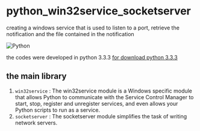 # python_win32service_socketserver
creating a windows service that is used to listen to a port, retrieve the notification and the file contained in the notification

![Python](http://python.lycee.free.fr/_images/python-logo.png)

<p>the codes were developed in python 3.3.3 <a href="https://www.python.org/download/releases/3.3.3/" target="_blank">for download python 3.3.3</a></p>

## the main library
1. `win32service` : The win32service module is a Windows specific module that allows Python to communicate with the Service Control Manager to start, stop, register and unregister services, and even allows your Python scripts to run as a service.
2. `socketserver` : The socketserver module simplifies the task of writing network servers. 

